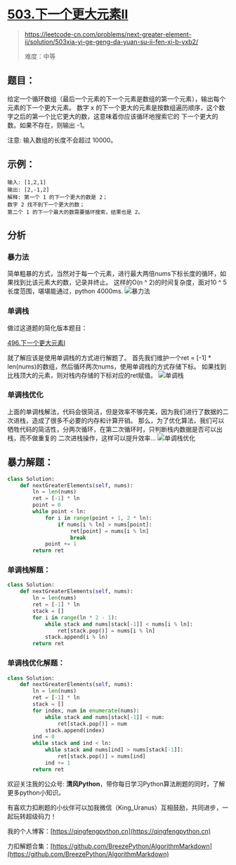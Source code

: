 # [503.下一个更大元素II](https://leetcode-cn.com/problems/next-greater-element-ii/solution/503xia-yi-ge-geng-da-yuan-su-ii-fen-xi-b-yxb2/)
> https://leetcode-cn.com/problems/next-greater-element-ii/solution/503xia-yi-ge-geng-da-yuan-su-ii-fen-xi-b-yxb2/
> 
> 难度：中等

## 题目：

给定一个循环数组（最后一个元素的下一个元素是数组的第一个元素），输出每个元素的下一个更大元素。
数字 x 的下一个更大的元素是按数组遍历顺序，这个数字之后的第一个比它更大的数，这意味着你应该循环地搜索它的
下一个更大的数。如果不存在，则输出 -1。

注意: 输入数组的长度不会超过 10000。

## 示例：

```
输入: [1,2,1]
输出: [2,-1,2]
解释: 第一个 1 的下一个更大的数是 2；
数字 2 找不到下一个更大的数； 
第二个 1 的下一个最大的数需要循环搜索，结果也是 2。
```

## 分析

### 暴力法
简单粗暴的方式，当然对于每一个元素，进行最大两倍nums下标长度的循环，如果找到比该元素大的数，记录并终止。
这样的O(n ^ 2)的时间复杂度，面对10 ^ 5长度范围，堪堪能通过，python 4000ms.
![暴力法](https://pic.leetcode-cn.com/1623756965-XkiJBc-2021-06-15_19-35-32.png)

### 单调栈
做过这道题的简化版本题目： 

[496.下一个更大元素I](https://leetcode-cn.com/problems/next-greater-element-i/solution/496xia-yi-ge-geng-da-yuan-su-i-by-qingfe-qfu9/)

就了解应该是使用单调栈的方式进行解题了。
首先我们维护一个ret = [-1] * len(nums)的数组，然后循环两次nums，使用单调栈的方式存储下标。
如果找到比栈顶大的元素，则对栈内存储的下标对应的ret赋值。
![单调栈](https://pic.leetcode-cn.com/1623756984-MTjatb-2021-06-15_19-34-18.png)


### 单调栈优化
上面的单调栈解法，代码会很简洁，但是效率不够完美，因为我们进行了数据的二次进栈，造成了很多不必要的内存和计算开销。
那么，为了优化算法，我们可以牺牲代码的简洁性，分两次循环，在第二次循环时，只判断栈内数据是否可以出栈，而不做重复的
二次进栈操作，这样可以提升效率...
![单调栈优化](https://pic.leetcode-cn.com/1623756980-QIClXq-2021-06-15_19-34-43.png)


## 暴力解题：

```python
class Solution:
    def nextGreaterElements(self, nums):
        ln = len(nums)
        ret = [-1] * ln
        point = 0
        while point < ln:
            for i in range(point + 1, 2 * ln):
                if nums[i % ln] > nums[point]:
                    ret[point] = nums[i % ln]
                    break
            point += 1
        return ret
```

### 单调栈解题：
```python
class Solution:
    def nextGreaterElements(self, nums):
        ln = len(nums)
        ret = [-1] * ln
        stack = []
        for i in range(ln * 2 - 1):
            while stack and nums[stack[-1]] < nums[i % ln]:
                ret[stack.pop()] = nums[i % ln]
            stack.append(i % ln)
        return ret
```

### 单调栈优化解题：
```python
class Solution:
    def nextGreaterElements(self, nums):
        ln = len(nums)
        ret = [-1] * ln
        stack = []
        for index, num in enumerate(nums):
            while stack and nums[stack[-1]] < num:
                ret[stack.pop()] = num
            stack.append(index)
        ind = 0
        while stack and ind < ln:
            while stack and nums[ind] > nums[stack[-1]]:
                ret[stack.pop()] = nums[ind]
            ind += 1
        return ret
```

欢迎关注我的公众号: **清风Python**，带你每日学习Python算法刷题的同时，了解更多python小知识。

有喜欢力扣刷题的小伙伴可以加我微信（King_Uranus）互相鼓励，共同进步，一起玩转超级码力！

我的个人博客：[https://qingfengpython.cn](https://qingfengpython.cn)

力扣解题合集：[https://github.com/BreezePython/AlgorithmMarkdown](https://github.com/BreezePython/AlgorithmMarkdown)

